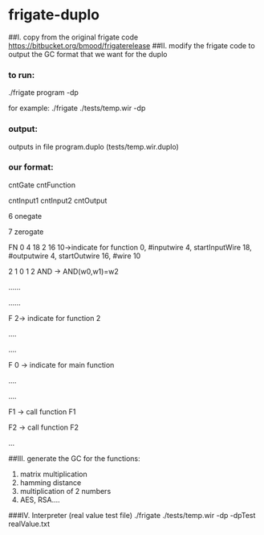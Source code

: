 # frigate-duplo
##I. copy from the original frigate code https://bitbucket.org/bmood/frigaterelease
##II. modify the frigate code to output the GC format that we want for the duplo 
### to run:
./frigate program -dp

for example:  ./frigate ./tests/temp.wir -dp

### output:
outputs in file program.duplo (tests/temp.wir.duplo)
### our format:

cntGate cntFunction

cntInput1 cntInput2 cntOutput

6 onegate

7 zerogate

FN 0 4 18 2 16 10->indicate for function 0, #inputwire 4, startInputWire 18, #outputwire 4, startOutwire 16, #wire 10

2 1 0 1 2 AND  -> AND(w0,w1)=w2

......

......

F 2-> indicate for function 2

....

....

F 0 -> indicate for main function

....

....

F1 -> call function F1

F2 -> call function F2

...

##III. generate the GC for the functions: 
1. matrix multiplication
2. hamming distance
3. multiplication of 2 numbers
4. AES, RSA....

###IV. Interpreter (real value test file)
 ./frigate ./tests/temp.wir -dp -dpTest realValue.txt

